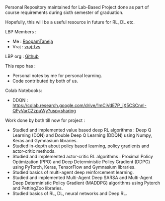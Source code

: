 Personal Repository maintained for Lab-Based Project done as part of course requirements during sixth semester of graduation.

Hopefully, this will be a useful resource in future for RL, DL etc.

LBP Members :

- Me : [RoopamTaneja](https://github.com/RoopamTaneja)
- Vraj : [vraj-tvs](https://github.com/vraj-tvs)

LBP org : [Github](https://github.com/Project-Group-LBP)

This repo has :

- Personal notes by me for personal learning.
- Code contributed by both of us.

Colab Notebooks:

- DDQN : https://colab.research.google.com/drive/1mCiVdE7P_jX5CSCnnI-QFyVarCZzpuWy?usp=sharing

Work done by both till now for project :

- Studied and implemented value based deep RL algorithms : Deep Q Learning (DQN) and Double Deep Q Learning (DDQN) using Numpy, Keras and Gymnasium libraries.
- Studied in-depth about policy based learning, policy gradients and actor-critic methods.
- Studied and implemented actor-critic RL algorithms : Proximal Policy Optimization (PPO) and Deep Deterministic Policy Gradient (DDPG) using PyTorch, Keras, TensorFlow and Gymnasium libraries.
- Studied basics of multi-agent deep reinforcement learning.
- Studied and implemented Multi-Agent Deep SARSA and Multi-Agent Deep Deterministic Policy Gradient (MADDPG) algorithms using Pytorch and PettingZoo libraries.
- Studied basics of RL, DL, neural networks and Deep RL.
